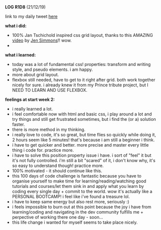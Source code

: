**LOG R1D8** (21/12/19)

link to my daily tweet [here](https://twitter.com/Nightcoder2/status/1208611647545368577)

**what i did:**
- 100% Jan Tschichold inspired css grid layout, thanks to this AMAZING [video](https://www.youtube.com/watch?v=OxrsO4aIjyc) 
by [Jen Simmons](https://twitter.com/jensimmons)!! wow.
- 

**what i learned:**
- today was a lot of fundamental css! properties: transform and writing style, and pseudo elements. i am happy. 
- more about grid layout.
- flexbox still needed, have to get to it right after grid. both work together nicely for sure. i
already knew it from my Prince tribute project, but I NEED TO LEARN AND USE FLEXBOX.

**feelings at start week 2:**
- i really learned a lot.
- i feel comfortable now with html and basic css, i play around a lot and try things and still get frustrated sometimes, 
but i find the (or a) solution faster. 
- there is more method in my thinking.
- i really love to code, it's so great, but time flies so quickly while doing it, 2 hours seem like 5 minutes! 
that's because i am still a beginner i think.
- i have to get quicker and better. more precise and master every little thing i code for. practice more.
- i have to solve this position property issue i have. i sort of "feel" it but it's not fully controlled. 
i'm still a bit "scared" of it, i don't know why, it's so easy to understand though! practice more.
- 100% motivated - it should continue like this.
- this 100 days of code challenge is fantastic because you have to organise yourself to make time for learning/reading/watching good tutorials and courses/let them sink in and apply what you learn by coding every single day + commit to the world. wow it's actually like a PERSONAL BOOTCAMP! i feel like i've found a treasure lol. 
- i have to keep same energy but also rest more, seriously :) 
- i feels impossible to burn out at this point because the joy i have from learning/coding and navigating in the dev community fulfills me + perpective of working there one day - soon... 
- this life change i wanted for myself seems to take place nicely.
